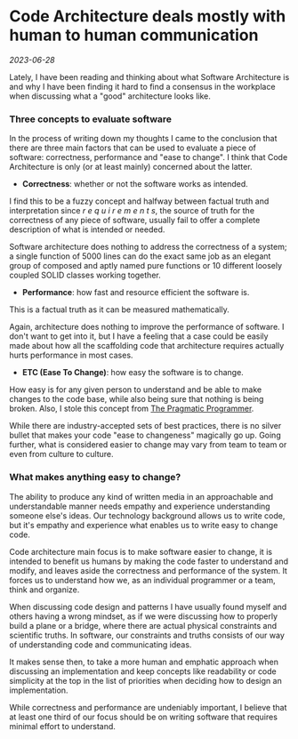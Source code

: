 # Code Architecture deals mostly with human to human communication
_2023-06-28_

Lately, I have been reading and thinking about what Software Architecture is and why I have been finding it hard to find a consensus in the workplace when discussing what a "good" architecture looks like.

### Three concepts to evaluate software

In the process of writing down my thoughts I came to the conclusion that there are three main factors that can be used to evaluate a piece of software: correctness, performance and "ease to change". I think that Code Architecture is only (or at least mainly) concerned about the latter.

- **Correctness**: whether or not the software works as intended.

I find this to be a fuzzy concept and halfway between factual truth and interpretation since *r e q u i r e m e n t s*, the source of truth for the correctness of any piece of software, usually fail to offer a complete description of what is intended or needed.

Software architecture does nothing to address the correctness of a system; a single function of 5000 lines can do the exact same job as an elegant group of composed and aptly named pure functions or 10 different loosely coupled SOLID classes working together.

- **Performance**: how fast and resource efficient the software is.

This is a factual truth as it can be measured mathematically.

Again, architecture does nothing to improve the performance of software. I don't want to get into it, but I have a feeling that a case could be easily made about how all the scaffolding code that architecture requires actually hurts performance in most cases.

- **ETC (Ease To Change)**: how easy the software is to change.

How easy is for any given person to understand and be able to make changes to the code base, while also being sure that nothing is being broken. Also, I stole this concept from [The Pragmatic Programmer](https://openlibrary.org/works/OL5748544W/The_Pragmatic_Programmer?edition=key%3A/books/OL7408140M).

While there are industry-accepted sets of best practices, there is no silver bullet that makes your code "ease to changeness" magically go up. Going further, what is considered easier to change may vary from team to team or even from culture to culture.

### What makes anything easy to change?

The ability to produce any kind of written media in an approachable and understandable manner needs empathy and experience understanding someone else's ideas. Our technology background allows us to write code, but it's empathy and experience what enables us to write easy to change code.

Code architecture main focus is to make software easier to change, it is intended to benefit us humans by making the code faster to understand and modify, and leaves aside the correctness and performance of the system. It forces us to understand how we, as an individual programmer or a team, think and organize.

When discussing code design and patterns I have usually found myself and others having a wrong mindset, as if we were discussing how to properly build a plane or a bridge, where there are actual physical constraints and scientific truths. In software, our constraints and truths consists of our way of understanding code and communicating ideas.

It makes sense then, to take a more human and emphatic approach when discussing an implementation and keep concepts like readability or code simplicity at the top in the list of priorities when deciding how to design an implementation.

While correctness and performance are undeniably important, I believe that at least one third of our focus should be on writing software that requires minimal effort to understand.
